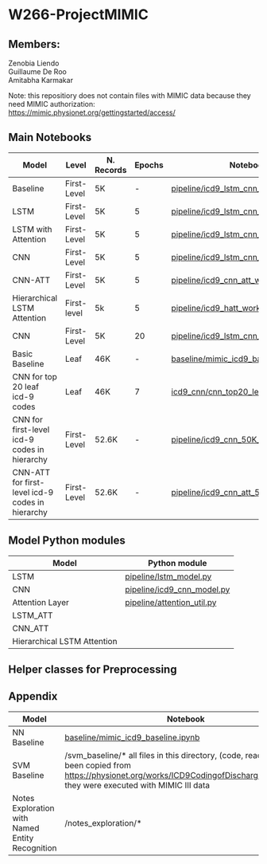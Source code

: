 # W266-ProjectMIMIC

## Members:
Zenobia Liendo   
Guillaume De Roo   
Amitabha Karmakar   

Note: this repositiory does not contain files with MIMIC data because they need MIMIC authorization:
https://mimic.physionet.org/gettingstarted/access/ 

## Main Notebooks
| Model | Level| N. Records | Epochs | Notebook |
| --- | --- | --- | --- | --- |
| Baseline | First-Level | 5K| -|[pipeline/icd9_lstm_cnn_workbook.ipynb](https://github.com/letslego/W266-ProjectMIMIC/blob/master/pipeline/icd9_lstm_cnn_workbook.ipynb)|
| LSTM | First-Level | 5K| 5|[pipeline/icd9_lstm_cnn_workbook.ipynb](https://github.com/letslego/W266-ProjectMIMIC/blob/master/pipeline/icd9_lstm_cnn_workbook.ipynb)|
| LSTM with Attention| First-Level | 5K|5| [pipeline/icd9_lstm_cnn_workbook.ipynb](https://github.com/letslego/W266-ProjectMIMIC/blob/master/pipeline/icd9_lstm_cnn_workbook.ipynb)|
| CNN| First-Level | 5K| 5|[pipeline/icd9_lstm_cnn_workbook.ipynb](https://github.com/letslego/W266-ProjectMIMIC/blob/master/pipeline/icd9_lstm_cnn_workbook.ipynb)|
| CNN-ATT| First-Level | 5K| 5|[pipeline/icd9_cnn_att_workbook.ipynb](https://github.com/letslego/W266-ProjectMIMIC/blob/master/pipeline/icd9_cnn_att_workbook.ipynb)|
| Hierarchical LSTM Attention | First-level| 5k|5| [pipeline/icd9_hatt_workbook.ipynb](https://github.com/letslego/W266-ProjectMIMIC/blob/master/pipeline/icd9_hatt_workbook.ipynb)
| CNN| First-Level | 5K| 20| [pipeline/icd9_lstm_cnn_workbook.ipynb](https://github.com/letslego/W266-ProjectMIMIC/blob/master/pipeline/icd9_lstm_cnn_workbook.ipynb)|
| Basic Baseline | Leaf | 46K | - | [baseline/mimic_icd9_baseline.ipynb](https://github.com/letslego/W266-ProjectMIMIC/blob/master/baseline/mimic_icd9_baseline.ipynb) |
| CNN for top 20 leaf icd-9 codes | Leaf | 46K | 7 | [icd9_cnn/cnn_top20_leave.ipynb](https://github.com/letslego/W266-ProjectMIMIC/blob/master/icd9_cnn/cnn_top20_leave.ipynb) |
| CNN for first-level icd-9 codes in hierarchy | First-Level | 52.6K | - | [pipeline/icd9_cnn_50K_run.ipynb](https://github.com/letslego/W266-ProjectMIMIC/blob/master/pipeline/icd9_cnn_50K_run.ipynb) |
| CNN-ATT for first-level icd-9 codes in hierarchy | First-Level | 52.6K | - | [pipeline/icd9_cnn_att_50K_records.ipynb](https://github.com/letslego/W266-ProjectMIMIC/blob/master/pipeline/icd9_cnn_att_50K_records.ipynb) |

## Model Python modules

| Model | Python module |
| --- | --- |
| LSTM | [pipeline/lstm_model.py](https://github.com/letslego/W266-ProjectMIMIC/blob/master/pipeline/lstm_model.py) |
| CNN | [pipeline/icd9_cnn_model.py](https://github.com/letslego/W266-ProjectMIMIC/blob/master/pipeline/icd9_cnn_model.py)  |
| Attention Layer |[pipeline/attention_util.py](https://github.com/letslego/W266-ProjectMIMIC/blob/master/pipeline/attention_util.py)  |
| LSTM_ATT | [](https://github.com/letslego/W266-ProjectMIMIC/blob/master/pipeline/icd9_lstm_att_model.py)   |
| CNN_ATT | []()   |
| Hierarchical LSTM Attention | []()  |


## Helper classes for Preprocessing
## Appendix 
| Model | Notebook |
| --- | --- |
| NN Baseline | [baseline/mimic_icd9_baseline.ipynb](https://github.com/letslego/W266-ProjectMIMIC/blob/master/baseline/mimic_icd9_baseline.ipynb) |
| SVM Baseline | /svm_baseline/* all files in this directory, (code, readme) had been copied from https://physionet.org/works/ICD9CodingofDischargeSummaries, they were executed with MIMIC III data |
| Notes Exploration with Named Entity Recognition | /notes_exploration/* |
